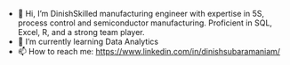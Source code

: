 - 👋 Hi, I’m DinishSkilled manufacturing engineer with expertise in 5S, process control and semiconductor manufacturing. Proficient in SQL, Excel, R, and a strong team player.
- 🌱 I’m currently learning Data Analytics
- 📫 How to reach me: https://www.linkedin.com/in/dinishsubaramaniam/

<!---
therealdinish/therealdinish is a ✨ special ✨ repository because its `README.md` (this file) appears on your GitHub profile.
You can click the Preview link to take a look at your changes.
--->
